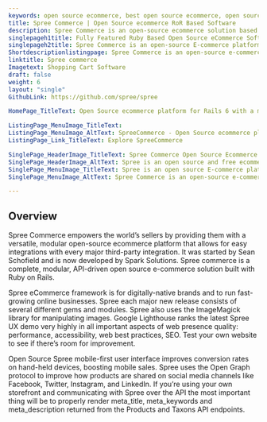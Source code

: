 ```yaml
---
keywords: open source ecommerce, best open source ecommerce, open source ecommerce software,  open source b2b ecommerce platform, open source ecommerce website, headless ecommerce open source
title: Spree Commerce | Open Source ecommerce RoR Based Software
description: Spree Commerce is an open-source ecommerce solution based on Ruby on Rails with a mobile-first user interface, rich plugins, and social media integration
singlepageh1title: Fully Featured Ruby Based Open Source eCommerce Software
singlepageh2title: Spree Commerce is an open-source E-commerce platform with a responsive user interface, PWA frontend, REST API, GraphQL, and supports 3rd party integrations.
Shortdescriptionlistingpage: Spree Commerce is an open-source e-commerce solution based on Ruby on Rails with several official extensions and 3rd party integrations available.
linktitle: Spree commerce
Imagetext: Shopping Cart Software 
draft: false
weight: 6
layout: "single"
GithubLink: https://github.com/spree/spree

HomePage_TitleText: Open Source ecommerce platform for Rails 6 with a modern UX

ListingPage_MenuImage_TitleText: 
ListingPage_MenuImage_AltText: SpreeCommerce - Open Source ecommerce platform for Rails 6 with a modern UX
ListingPage_Link_TitleText: Explore SpreeCommerce

SinglePage_HeaderImage_TitleText: Spree Commerce Open Source Ecommerce Software
SinglePage_HeaderImage_AltText: Spree is an open source and free ecommerce software
SinglePage_MenuImage_TitleText: Spree is an open source E-commerce platform for Rails 6 with a modern UX
SinglePage_MenuImage_AltText: Spree Commerce is an open-source e-commerce solution based on Ruby on Rails

---
```


Overview
--------

Spree Commerce empowers the world’s sellers by providing them with a versatile, modular open-source ecommerce platform that allows for easy integrations with every major third-party integration. It was started by Sean Schofield and is now developed by Spark Solutions. Spree commerce is a complete, modular, API-driven open source e-commerce solution built with Ruby on Rails.

Spree eCommerce framework is for digitally-native brands and to run fast-growing online businesses. Spree each major new release consists of several different gems and modules. Spree also uses the ImageMagick library for manipulating images. Google Lighthouse ranks the latest Spree UX demo very highly in all important aspects of web presence quality: performance, accessibility, web best practices, SEO. Test your own website to see if there’s room for improvement.

Open Source Spree mobile-first user interface improves conversion rates on hand-held devices, boosting mobile sales. Spree uses the Open Graph protocol to improve how products are shared on social media channels like Facebook, Twitter, Instagram, and LinkedIn. If you’re using your own storefront and communicating with Spree over the API the most important thing will be to properly render meta\_title, meta\_keywords and meta\_description returned from the Products and Taxons API endpoints.